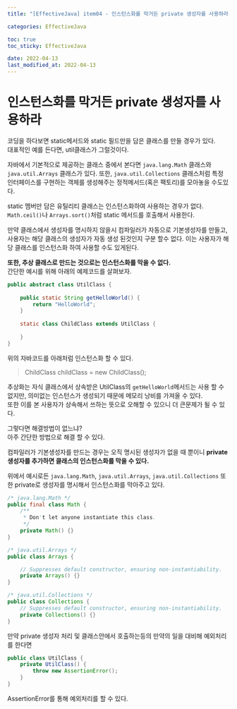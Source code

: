 ```yaml
---
title: "[EffectiveJava] item04 - 인스턴스화를 막거든 private 생성자를 사용하라."

categories: EffectiveJava

toc: true
toc_sticky: EffectiveJava

date: 2022-04-13
last_modified_at: 2022-04-13
---
```


# 인스턴스화를 막거든 private 생성자를 사용하라

코딩을 하다보면 static메서드와 static 필드만을 담은 클래스를 만들 경우가 있다.  
대표적인 예를 든다면, util클래스가 그럴것이다.

자바에서 기본적으로 제공하는 클래스 중에서 본다면 `java.lang.Math` 클래스와 `java.util.Arrays` 클래스가 있다. 또한, `java.util.Collections` 클래스처럼 특정 인터페이스를 구현하는 객체를 생성해주는 정적메서드(혹은 팩토리)를 모아놓을 수도있다.

static 멤버만 담은 유틸리티 클래스는 인스턴스화하여 사용하는 경우가 없다. `Math.ceil()`나 `Arrays.sort()`처럼 static 메서드를 호출해서 사용한다.

만약 클래스에서 생성자를 명시하지 않을시 컴파일러가 자동으로 기본생성자를 만들고, 사용자는 해당 클래스의 생성자가 자동 생성 된것인지 구분 할수 없다.
이는 사용자가 해당 클래스를 인스턴스화 하여 사용할 수도 있게된다.

**또한, 추상 클래스로 만드는 것으로는 인스턴스화를 막을 수 없다.**  
간단한 예시를 위해 아래의 예제코드를 살펴보자.

```java
public abstract class UtilClass {
    
    public static String getHelloWorld() {
        return "HelloWorld";
    }
    
    static class ChildClass extends UtilClass {
        
    }
}
```

위의 자바코드를 아래처럼 인스턴스화 할 수 있다. 

> ChildClass childClass = new ChildClass();

추상화는 자식 클래스에서 상속받은 UtilClass의 `getHelloWorld`메서드는 사용 할 수 없지만, 의미없는 인스턴스가 생성되기 때문에 메모리 낭비를 가져올 수 있다.  
또한 이를 본 사용자가 상속해서 쓰하는 뜻으로 오해할 수 있으니 더 큰문제가 될 수 있다.

그렇다면 해결방법이 없느냐?  
아주 간단한 방법으로 해결 할 수 있다.

컴파일러가 기본생성자를 만드는 경우는 오직 명시된 생성자가 없을 때 뿐이니 **private 생성자를 추가하면 클래스의 인스턴스화를 막을 수 있다.**

위에서 예시로든 `java.lang.Math`, `java.util.Arrays`, `java.util.Collections` 또한 private로 생성자를 명시해서 인스턴스화를 막아주고 있다.

```java
/* java.lang.Math */
public final class Math {
    /**
     * Don't let anyone instantiate this class.
     */
    private Math() {}
}

/* java.util.Arrays */
public class Arrays {

    // Suppresses default constructor, ensuring non-instantiability.
    private Arrays() {}
}

/* java.util.Collections */
public class Collections {
    // Suppresses default constructor, ensuring non-instantiability.
    private Collections() {}
}
```

만약 private 생성자 처리 및 클래스안에서 호출하는등의 만약의 일을 대비해 예외처리를 한다면

```java
public class UtilClass {
    private UtilClass() {
        throw new AssertionError();
    }
}
```

AssertionError를 통해 예외처리를 할 수 있다.